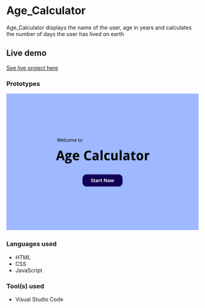 # Age_Calculator
Age_Calculator displays the name of the user, age in years and calculates the number of days the user has lived on earth

## Live demo
[See live project here](https://compassionate-spence-85714a.netlify.app/)

### Prototypes
![These are the prototypes used.](Age_Calculator1.jpg "these are the prototypes used.")

### Languages used
* HTML
* CSS
* JavaScript

### Tool(s) used
* Visual Studio Code